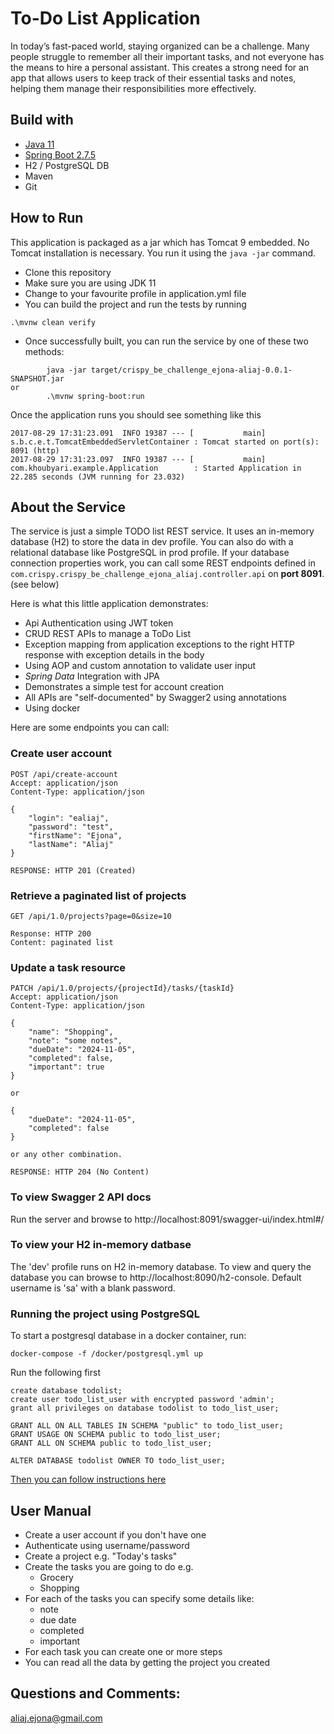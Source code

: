 # To-Do List Application

In today’s fast-paced world, staying organized can be a challenge. Many people struggle to remember all their important 
tasks, and not everyone has the means to hire a personal assistant. This creates a strong need for an app that allows 
users to keep track of their essential tasks and notes, helping them manage their responsibilities more effectively.

## Build with
- [Java 11](https://www.oracle.com/uk/java/technologies/javase/jdk11-archive-downloads.html)
- [Spring Boot 2.7.5](https://spring.io/blog/2022/10/20/spring-boot-2-7-5-available-now)
- H2 / PostgreSQL DB
- Maven
- Git

## How to Run

This application is packaged as a jar which has Tomcat 9 embedded. No Tomcat installation is necessary. 
You run it using the ```java -jar``` command.

* Clone this repository
* Make sure you are using JDK 11
* Change to your favourite profile in application.yml file
* You can build the project and run the tests by running 
```
.\mvnw clean verify
```
* Once successfully built, you can run the service by one of these two methods:
```
        java -jar target/crispy_be_challenge_ejona-aliaj-0.0.1-SNAPSHOT.jar
or
        .\mvnw spring-boot:run
```

Once the application runs you should see something like this

```
2017-08-29 17:31:23.091  INFO 19387 --- [           main] s.b.c.e.t.TomcatEmbeddedServletContainer : Tomcat started on port(s): 8091 (http)
2017-08-29 17:31:23.097  INFO 19387 --- [           main] com.khoubyari.example.Application        : Started Application in 22.285 seconds (JVM running for 23.032)
```

## About the Service

The service is just a simple TODO list REST service. It uses an in-memory database (H2) to store the data in dev profile. 
You can also do with a relational database like PostgreSQL in prod profile. If your database connection properties work, 
you can call some REST endpoints defined in ```com.crispy.crispy_be_challenge_ejona_aliaj.controller.api``` on **port 8091**. (see below)

Here is what this little application demonstrates:

* Api Authentication using JWT token
* CRUD REST APIs to manage a ToDo List
* Exception mapping from application exceptions to the right HTTP response with exception details in the body
* Using AOP and custom annotation to validate user input
* *Spring Data* Integration with JPA
* Demonstrates a simple test for account creation
* All APIs are "self-documented" by Swagger2 using annotations
* Using docker

Here are some endpoints you can call:

### Create user account

```
POST /api/create-account
Accept: application/json
Content-Type: application/json

{
    "login": "ealiaj",
    "password": "test",
    "firstName": "Ejona",
    "lastName": "Aliaj"
}

RESPONSE: HTTP 201 (Created)
```

### Retrieve a paginated list of projects

```
GET /api/1.0/projects?page=0&size=10

Response: HTTP 200
Content: paginated list 
```

### Update a task resource

```
PATCH /api/1.0/projects/{projectId}/tasks/{taskId}
Accept: application/json
Content-Type: application/json

{
    "name": "Shopping",
    "note": "some notes",
    "dueDate": "2024-11-05",
    "completed": false,
    "important": true
}

or 

{
    "dueDate": "2024-11-05",
    "completed": false
}

or any other combination.

RESPONSE: HTTP 204 (No Content)
```
### To view Swagger 2 API docs

Run the server and browse to http://localhost:8091/swagger-ui/index.html#/

### To view your H2 in-memory datbase

The 'dev' profile runs on H2 in-memory database. To view and query the database you can browse to http://localhost:8090/h2-console. 
Default username is 'sa' with a blank password.

### Running the project using PostgreSQL

To start a postgresql database in a docker container, run:
``` 
docker-compose -f /docker/postgresql.yml up
```

Run the following first
```
create database todolist;
create user todo_list_user with encrypted password 'admin';
grant all privileges on database todolist to todo_list_user;

GRANT ALL ON ALL TABLES IN SCHEMA "public" to todo_list_user;
GRANT USAGE ON SCHEMA public to todo_list_user;
GRANT ALL ON SCHEMA public to todo_list_user;

ALTER DATABASE todolist OWNER TO todo_list_user;
```

[Then you can follow instructions here](#how-to-run)

## User Manual

- Create a user account if you don't have one
- Authenticate using username/password
- Create a project e.g. "Today's tasks"
- Create the tasks you are going to do e.g.
  - Grocery
  - Shopping
- For each of the tasks you can specify some details like: 
  - note
  - due date
  - completed
  - important
- For each task you can create one or more steps
- You can read all the data by getting the project you created

## Questions and Comments: 
aliaj.ejona@gmail.com